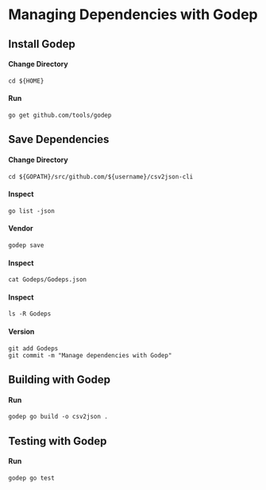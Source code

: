 # Managing Dependencies with Godep

## Install Godep

#### Change Directory

    cd ${HOME}

#### Run

    go get github.com/tools/godep

## Save Dependencies

#### Change Directory

    cd ${GOPATH}/src/github.com/${username}/csv2json-cli

#### Inspect

    go list -json

#### Vendor

    godep save

#### Inspect 

    cat Godeps/Godeps.json

#### Inspect

    ls -R Godeps

#### Version

    git add Godeps
    git commit -m "Manage dependencies with Godep"


## Building with Godep

#### Run

    godep go build -o csv2json .

## Testing with Godep

#### Run

    godep go test

